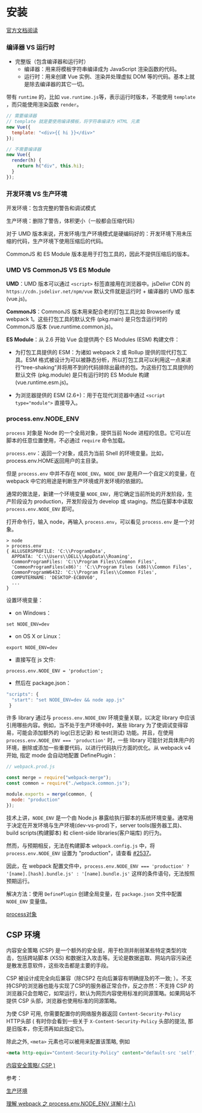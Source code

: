 # 安装

[官方文档阅读](https://cn.vuejs.org/v2/guide/installation.html)

### 编译器 VS 运行时

- 完整版（包含编译器和运行时）
  - 编译器：用来将模板字符串编译成为 JavaScript 渲染函数的代码。
  - 运行时：用来创建 Vue 实例、渲染并处理虚拟 DOM 等的代码。基本上就是除去编译器的其它一切。

带有 `runtime` 的，比如 `vue.runtime.js`等，表示运行时版本，不能使用 `template` ，而只能使用渲染函数 `render`。

```js
// 需要编译器
// template 就是要使用编译模板，将字符串编译为 HTML 元素
new Vue({
  template: "<div>{{ hi }}</div>"
});

// 不需要编译器
new Vue({
  render(h) {
    return h("div", this.hi);
  }
});
```

### 开发环境 VS 生产环境

开发环境：包含完整的警告和调试模式

生产环境：删除了警告，体积更小（一般都会压缩代码）

对于 UMD 版本来说，开发环境/生产环境模式是硬编码好的：开发环境下用未压缩的代码，生产环境下使用压缩后的代码。

CommonJS 和 ES Module 版本是用于打包工具的，因此不提供压缩后的版本。

### UMD VS CommonJS VS ES Module

**UMD**：UMD 版本可以通过 `<script>` 标签直接用在浏览器中。jsDelivr CDN 的 `https://cdn.jsdelivr.net/npm/vue` 默认文件就是运行时 + 编译器的 UMD 版本 (vue.js)。

**CommonJS**：CommonJS 版本用来配合老的打包工具比如 Browserify 或 webpack 1。这些打包工具的默认文件 (pkg.main) 是只包含运行时的 CommonJS 版本 (vue.runtime.common.js)。

**ES Module**：从 2.6 开始 Vue 会提供两个 ES Modules (ESM) 构建文件：

- 为打包工具提供的 ESM：为诸如 webpack 2 或 Rollup 提供的现代打包工具。ESM 格式被设计为可以被静态分析，所以打包工具可以利用这一点来进行“tree-shaking”并将用不到的代码排除出最终的包。为这些打包工具提供的默认文件 (pkg.module) 是只有运行时的 ES Module 构建 (vue.runtime.esm.js)。
  >
- 为浏览器提供的 ESM (2.6+)：用于在现代浏览器中通过 `<script type="module">` 直接导入。

### process.env.NODE_ENV

`process` 对象是 Node 的一个全局对象，提供当前 Node 进程的信息。它可以在脚本的任意位置使用，不必通过 `require` 命令加载。

`process.env`：返回一个对象，成员为当前 Shell 的环境变量。比如，process.env.HOME返回用户的主目录。

但是 `process.env` 中并不存在 `NODE_ENV`。`NODE_ENV` 是用户一个自定义的变量，在 webpack 中它的用途是判断生产环境或开发环境的依据的。

通常的做法是，新建一个环境变量 `NODE_ENV`，用它确定当前所处的开发阶段，生产阶段设为 production，开发阶段设为 develop 或 staging，然后在脚本中读取 `process.env.NODE_ENV` 即可。

打开命令行，输入 node，再输入 `process.env`，可以看见 `process.env` 是一个对象。

```shell
> node
> process.env
{ ALLUSERSPROFILE: 'C:\\ProgramData',
  APPDATA: 'C:\\Users\\DELL\\AppData\\Roaming',
  CommonProgramFiles: 'C:\\Program Files\\Common Files',
  'CommonProgramFiles(x86)': 'C:\\Program Files (x86)\\Common Files',
  CommonProgramW6432: 'C:\\Program Files\\Common Files',
  COMPUTERNAME: 'DESKTOP-ECB0V60',
  ...
}
```

设置环境变量：

- on Windows：

`set NODE_ENV=dev`

- on OS X or Linux：

`export NODE_ENV=dev`

- 直接写在 js 文件:

`process.env.NODE_ENV = 'production';`

- 然后在 package.json：

```js
"scripts": {
  "start": "set NODE_ENV=dev && node app.js"
 }
```

许多 library 通过与 `process.env.NODE_ENV` 环境变量关联，以决定 library 中应该引用哪些内容。例如，当不处于生产环境中时，某些 library 为了使调试变得容易，可能会添加额外的 log(日志记录) 和 test(测试) 功能。并且，在使用 `process.env.NODE_ENV === 'production'` 时，一些 library 可能针对具体用户的环境，删除或添加一些重要代码，以进行代码执行方面的优化。从 webpack v4 开始, 指定 mode 会自动地配置 DefinePlugin：

```js
// webpack.prod.js

const merge = require("webpack-merge");
const common = require("./webpack.common.js");

module.exports = merge(common, {
  mode: "production"
});
```

技术上讲，`NODE_ENV` 是一个由 Node.js 暴露给执行脚本的系统环境变量。通常用于决定在开发环境与生产环境(dev-vs-prod)下，server tools(服务器工具)、build scripts(构建脚本) 和 client-side libraries(客户端库) 的行为。

然而，与预期相反，无法在构建脚本 `webpack.config.js` 中，将 `process.env.NODE_ENV` 设置为 "production"，请查看 [#2537](https://github.com/webpack/webpack/issues/2537)。

因此，在 webpack 配置文件中，`process.env.NODE_ENV === 'production' ? '[name].[hash].bundle.js' : '[name].bundle.js'` 这样的条件语句，无法按照预期运行。

解决方法：使用 `DefinePlugin` 创建全局变量，在 `package.json` 文件中配置 `NODE_ENV` 变量值。

[process对象](https://javascript.ruanyifeng.com/nodejs/process.html)

## CSP 环境

内容安全策略 (CSP) 是一个额外的安全层，用于检测并削弱某些特定类型的攻击，包括跨站脚本 (XSS) 和数据注入攻击等。无论是数据盗取、网站内容污染还是散发恶意软件，这些攻击都是主要的手段。

CSP 被设计成完全向后兼容（除CSP2 在向后兼容有明确提及的不一致; ）。不支持CSP的浏览器也能与实现了CSP的服务器正常合作，反之亦然：不支持 CSP 的浏览器只会忽略它，如常运行，默认为网页内容使用标准的同源策略。如果网站不提供 CSP 头部，浏览器也使用标准的同源策略。

为使 CSP 可用, 你需要配置你的网络服务器返回  `Content-Security-Policy` HTTP头部 ( 有时你会看到一些关于 `X-Content-Security-Policy` 头部的提法, 那是旧版本，你无须再如此指定它)。

除此之外,  `<meta>` 元素也可以被用来配置该策略, 例如

```html
<meta http-equiv="Content-Security-Policy" content="default-src 'self'; img-src https://*; child-src 'none';">
```

[内容安全策略( CSP )](https://developer.mozilla.org/zh-CN/docs/Web/HTTP/CSP)

参考：

[生产环境](https://webpack.docschina.org/guides/production/)

[理解 webpack 之 process.env.NODE_ENV 详解(十八)](https://www.cnblogs.com/tugenhua0707/p/9780621.html)
